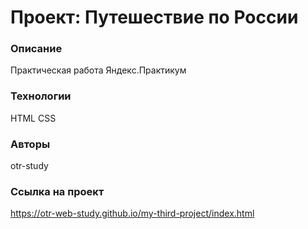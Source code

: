 # Проект: Путешествие по России

### Описание
Практическая работа Яндекс.Практикум
### Технологии
HTML
CSS
### Авторы
otr-study

### Ссылка на проект
https://otr-web-study.github.io/my-third-project/index.html